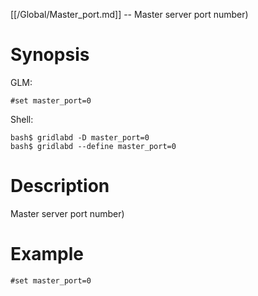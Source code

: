 [[/Global/Master_port.md]] -- Master server port number)

# Synopsis
GLM:
~~~
#set master_port=0
~~~
Shell:
~~~
bash$ gridlabd -D master_port=0
bash$ gridlabd --define master_port=0
~~~

# Description

Master server port number)

# Example

~~~
#set master_port=0
~~~

